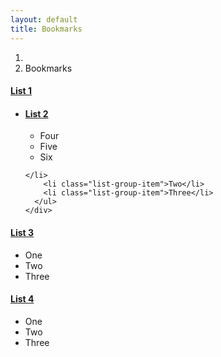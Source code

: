 ```yaml
---
layout: default
title: Bookmarks
---
```


<ol class="breadcrumb">
  <li><a href="/"><i class="fa fa-home"></i></a></li>
  <li class="active">Bookmarks</li>
</ol>

<div class="panel-group">
  <div class="panel panel-default">
    <div class="panel-heading">
      <h4 class="panel-title">
        <a data-toggle="collapse" href="#collapse1">List 1</a>
      </h4>
    </div>
    <div id="collapse1" class="panel-collapse collapse">
      <ul class="list-group">
        <li class="list-group-item">

<div class="panel-group">
  <div class="panel panel-default">
    <div class="panel-heading">
      <h4 class="panel-title">
        <a data-toggle="collapse" href="#collapse2">List 2</a>
      </h4>
    </div>
    <div id="collapse2" class="panel-collapse collapse">
      <ul class="list-group">
        <li class="list-group-item">Four</li>
        <li class="list-group-item">Five</li>
        <li class="list-group-item">Six</li>
      </ul>
    </div>
  </div>
</div>


	</li>
        <li class="list-group-item">Two</li>
        <li class="list-group-item">Three</li>
      </ul>
    </div>
  </div>
</div>



<div class="panel-group">
  <div class="panel panel-default">
    <div class="panel-heading">
      <h4 class="panel-title">
        <a data-toggle="collapse" href="#collapse3">List 3</a>
      </h4>
    </div>
    <div id="collapse3" class="panel-collapse collapse">
      <ul class="list-group">
        <li class="list-group-item">One</li>
        <li class="list-group-item">Two</li>
        <li class="list-group-item">Three</li>
      </ul>
    </div>
  </div>
</div>

<div class="panel-group">
  <div class="panel panel-default">
    <div class="panel-heading">
      <h4 class="panel-title">
        <a data-toggle="collapse" href="#collapse4">List 4</a>
      </h4>
    </div>
    <div id="collapse4" class="panel-collapse collapse">
      <ul class="list-group">
        <li class="list-group-item">One</li>
        <li class="list-group-item">Two</li>
        <li class="list-group-item">Three</li>
      </ul>
    </div>
  </div>
</div>
